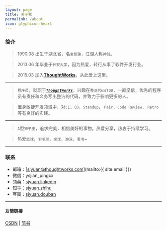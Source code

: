 ```yaml
---
layout: page
title: 关于我
permalink: /about
icon: glyphicon-heart
---
```


### 简介

> 1990.08 出生于湖北省，名`袁慎建`，江湖人称`神剑`。

> 2013.06 年毕业于`长安大学`，因为热爱，转行从事了软件开发行业。
 
> 2015.03 加入[**ThoughtWorks**](https://thoughtworks.com/)，从此爱上这里。


---

>`程序员`，就职于[***`ThoughtWorks`***](https://thoughtworks.com/)，兴趣在`整洁代码`/`TDD`，一直坚信，优秀的程序员有责任和义务写出整洁的代码，并致力于影响更多的人。

>置身敏捷开发领域中，对`CI`，`CD`，`Standup`， `Pair`，`Code Review`， `Retro`等有良好的实践。

---

>`A`型`狮子座`，追求完美，相信美好的事物，热爱分享，热衷于持续学习。

>热爱`篮球`，`羽毛球`，`桌球`，`游泳`，`看书`~
   
---


### 联系

* 邮箱：[sjyuan@thoughtworks.com](mailto:{{ site.email }})
* 微信：ysjian_pingcx
* 领英：[sjyuan.linkedin](https://www.linkedin.com/in/shenjian-yuan-40ab31104)
* 知乎：[sjyuan.zhihu](https://www.zhihu.com/people/sjyuan)
* 豆瓣：[sjyuan.douban](http://www.douban.com/people/142814172/)

---


#### 友情链接

[CSDN](http://blog.csdn.net/ysjian_pingcx) \| [简书](http://www.jianshu.com/users/c379cdabd121/latest_articles)  
  
